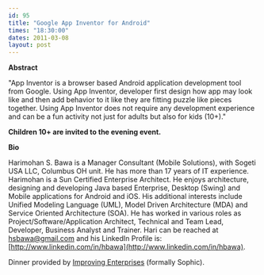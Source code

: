 ```yaml
---
id: 95
title: "Google App Inventor for Android"
times: "18:30:00"
dates: 2011-03-08
layout: post
---
```

 **Abstract**

"App Inventor is a browser based Android application development tool from Google. Using App Inventor, developer first design how app may look like and then add behavior to it like they are fitting puzzle like pieces together. Using App Inventor does not require any development experience and can be a fun activity not just for adults but also for kids (10+)."

**Children 10+ are invited to the evening event.**

**Bio**

Harimohan S. Bawa is a Manager Consultant (Mobile Solutions), with Sogeti USA LLC, Columbus OH unit. He has more than 17 years of IT experience. Harimohan is a Sun Certified Enterprise Architect. He enjoys architecture, designing and developing Java based Enterprise, Desktop (Swing) and Mobile applications for Android and iOS. His additional interests include Unified Modeling Language (UML), Model Driven Architecture (MDA) and Service Oriented Architecture (SOA). He has worked in various roles as Project/Software/Application Architect, Technical and Team Lead, Developer, Business Analyst and Trainer. Hari can be reached at hsbawa@gmail.com and his LinkedIn Profile is: [http://www.linkedin.com/in/hbawa](http://www.linkedin.com/in/hbawa).

Dinner provided by [Improving Enterprises](http://www.improvingenterprises.com) (formally Sophic).


